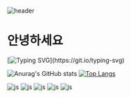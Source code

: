![header](https://capsule-render.vercel.app/api?type=waving)
# 안녕하세요
[![Typing SVG](https://readme-typing-svg.demolab.com/?lines=제+github페이지에+온+것을+환영합니다.;저는+개발을+지망하는+"김진호"입니다.)](https://git.io/typing-svg)


 
 ![Anurag's GitHub stats](https://github-readme-stats.vercel.app/api?username=kim-jinho1&show_icons=true&theme=radical)
[![Top Langs](https://github-readme-stats.vercel.app/api/top-langs/?username=kim-jinho1)](https://github.com/anuraghazra/github-readme-stats)


![js](https://img.shields.io/badge/JavaScript-F7DF1E?style=for-the-badge&logo=JavaScript&logoColor=white)
![js](https://img.shields.io/badge/Discord-7289DA?style=for-the-badge&logo=discord&logoColor=white)
![js](https://img.shields.io/badge/Gmail-D14836?style=for-the-badge&logo=gmail&)
![js](https://img.shields.io/badge/Google-4285F4?logo=google&logoColor=fff&style=for-the-badge)
![js](https://img.shields.io/badge/unity-Black.svg?&style=flat-square&logo=unity&logoColor=white)
